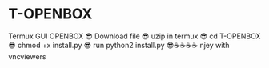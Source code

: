 # T-OPENBOX
Termux GUI OPENBOX
😎 Download file
😎 uzip in termux
😎 cd T-OPENBOX
😎 chmod +x install.py
😎 run python2 install.py
😎☕☕☕☕ njey with vncviewers
